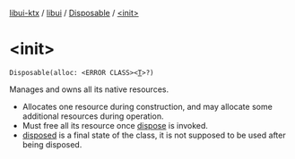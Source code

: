 [libui-ktx](../../index.md) / [libui](../index.md) / [Disposable](index.md) / [&lt;init&gt;](./-init-.md)

# &lt;init&gt;

`Disposable(alloc: <ERROR CLASS><`[`T`](index.md#T)`>?)`

Manages and owns all its native resources.

* Allocates one resource during construction,
    and may allocate some additional resources during operation.
* Must free all its resource once [dispose](dispose.md) is invoked.
* [disposed](disposed.md) is a final state of the class, it is not supposed
    to be used after being disposed.
